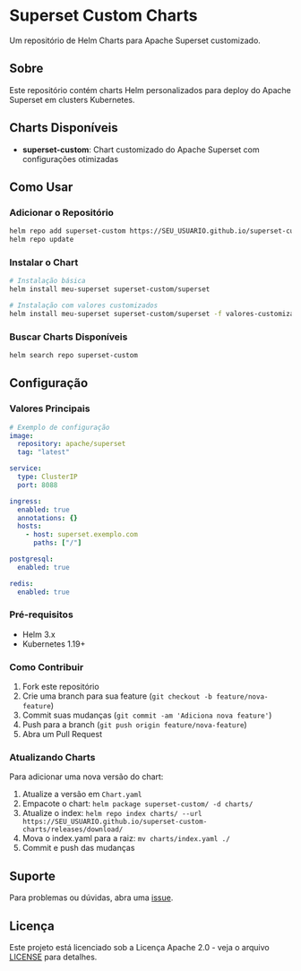 # Superset Custom Charts

Um repositório de Helm Charts para Apache Superset customizado.

## Sobre

Este repositório contém charts Helm personalizados para deploy do Apache Superset em clusters Kubernetes.

## Charts Disponíveis

- **superset-custom**: Chart customizado do Apache Superset com configurações otimizadas

## Como Usar

### Adicionar o Repositório

```bash
helm repo add superset-custom https://SEU_USUARIO.github.io/superset-custom-charts/
helm repo update
```

### Instalar o Chart

```bash
# Instalação básica
helm install meu-superset superset-custom/superset

# Instalação com valores customizados
helm install meu-superset superset-custom/superset -f valores-customizados.yaml
```

### Buscar Charts Disponíveis

```bash
helm search repo superset-custom
```

## Configuração

### Valores Principais

```yaml
# Exemplo de configuração
image:
  repository: apache/superset
  tag: "latest"

service:
  type: ClusterIP
  port: 8088

ingress:
  enabled: true
  annotations: {}
  hosts:
    - host: superset.exemplo.com
      paths: ["/"]

postgresql:
  enabled: true

redis:
  enabled: true
```

### Pré-requisitos

- Helm 3.x
- Kubernetes 1.19+

### Como Contribuir

1. Fork este repositório
2. Crie uma branch para sua feature (`git checkout -b feature/nova-feature`)
3. Commit suas mudanças (`git commit -am 'Adiciona nova feature'`)
4. Push para a branch (`git push origin feature/nova-feature`)
5. Abra um Pull Request

### Atualizando Charts

Para adicionar uma nova versão do chart:

1. Atualize a versão em `Chart.yaml`
2. Empacote o chart: `helm package superset-custom/ -d charts/`
3. Atualize o index: `helm repo index charts/ --url https://SEU_USUARIO.github.io/superset-custom-charts/releases/download/`
4. Mova o index.yaml para a raiz: `mv charts/index.yaml ./`
5. Commit e push das mudanças

## Suporte

Para problemas ou dúvidas, abra uma [issue](https://github.com/SEU_USUARIO/superset-custom-charts/issues).

## Licença

Este projeto está licenciado sob a Licença Apache 2.0 - veja o arquivo [LICENSE](LICENSE) para detalhes.
